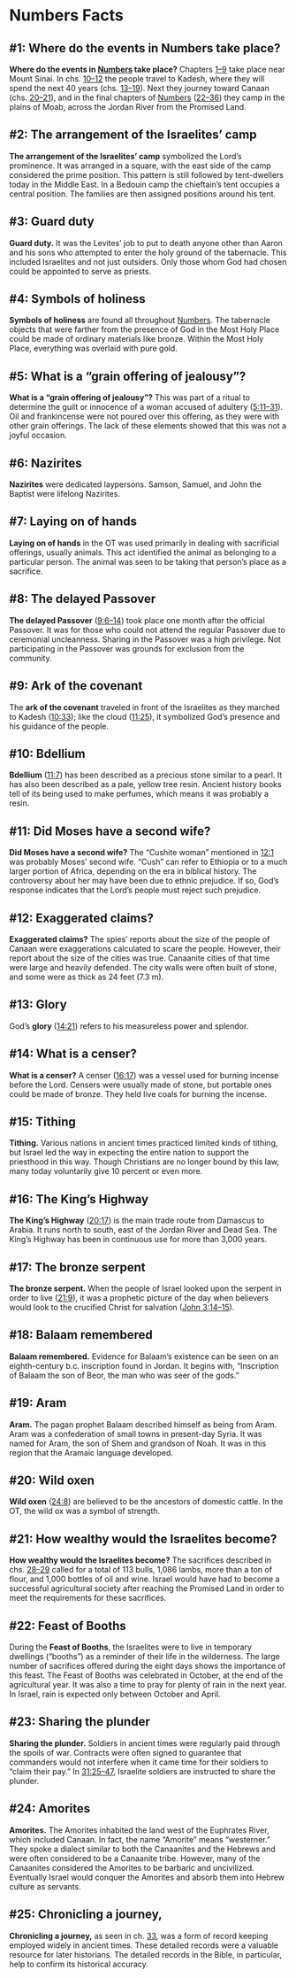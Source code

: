 # Numbers Facts

## #1: Where do the events in Numbers take place?
**Where do the events in [Numbers](https://www.esv.org/Numbers+1%3A1%E2%80%9336%3A13/) take place?** Chapters [1–9](https://www.esv.org/Numbers+1%3A1%E2%80%939%3A23/) take place near Mount Sinai. In chs. [10–12](https://www.esv.org/Numbers+10%3A1%E2%80%9312%3A16/) the people travel to Kadesh, where they will spend the next 40 years (chs. [13–19](https://www.esv.org/Numbers+13%3A1%E2%80%9319%3A22/)). Next they journey toward Canaan (chs. [20–21](https://www.esv.org/Numbers+20%3A1%E2%80%9321%3A35/)), and in the final chapters of [Numbers](https://www.esv.org/Numbers+1%3A1%E2%80%9336%3A13/) ([22–36](https://www.esv.org/Numbers+22%3A1%E2%80%9336%3A13/)) they camp in the plains of Moab, across the Jordan River from the Promised Land.


## #2: The arrangement of the Israelites’ camp
**The arrangement of the Israelites’ camp** symbolized the Lord’s prominence. It was arranged in a square, with the east side of the camp considered the prime position. This pattern is still followed by tent-dwellers today in the Middle East. In a Bedouin camp the chieftain’s tent occupies a central position. The families are then assigned positions around his tent.


## #3: Guard duty
**Guard duty.** It was the Levites’ job to put to death anyone other than Aaron and his sons who attempted to enter the holy ground of the tabernacle. This included Israelites and not just outsiders. Only those whom God had chosen could be appointed to serve as priests.


## #4: Symbols of holiness
**Symbols of holiness** are found all throughout [Numbers](https://www.esv.org/Numbers+1%3A1%E2%80%9336%3A13/). The tabernacle objects that were farther from the presence of God in the Most Holy Place could be made of ordinary materials like bronze. Within the Most Holy Place, everything was overlaid with pure gold.


## #5: What is a “grain offering of jealousy”?
**What is a “grain offering of jealousy”?** This was part of a ritual to determine the guilt or innocence of a woman accused of adultery ([5:11–31](https://www.esv.org/Numbers+5%3A11%E2%80%9331/)). Oil and frankincense were not poured over this offering, as they were with other grain offerings. The lack of these elements showed that this was not a joyful occasion.


## #6: Nazirites
**Nazirites** were dedicated laypersons. Samson, Samuel, and John the Baptist were lifelong Nazirites. 


## #7: Laying on of hands
**Laying on of hands** in the OT was used primarily in dealing with sacrificial offerings, usually animals. This act identified the animal as belonging to a particular person. The animal was seen to be taking that person’s place as a sacrifice.


## #8: The delayed Passover
**The delayed Passover** ([9:6–14](https://www.esv.org/Numbers+9%3A6%E2%80%9314/)) took place one month after the official Passover. It was for those who could not attend the regular Passover due to ceremonial uncleanness. Sharing in the Passover was a high privilege. Not participating in the Passover was grounds for exclusion from the community.


## #9: Ark of the covenant
The **ark of the covenant** traveled in front of the Israelites as they marched to Kadesh ([10:33](https://www.esv.org/Numbers+10%3A33/)); like the cloud ([11:25](https://www.esv.org/Numbers+11%3A25/)), it symbolized God’s presence and his guidance of the people.


## #10: Bdellium
**Bdellium** ([11:7](https://www.esv.org/Numbers+11%3A7/)) has been described as a precious stone similar to a pearl. It has also been described as a pale, yellow tree resin. Ancient history books tell of its being used to make perfumes, which means it was probably a resin.


## #11: Did Moses have a second wife?
**Did Moses have a second wife?** The “Cushite woman” mentioned in [12:1](https://www.esv.org/Numbers+12%3A1/) was probably Moses’ second wife. “Cush” can refer to Ethiopia or to a much larger portion of Africa, depending on the era in biblical history. The controversy about her may have been due to ethnic prejudice. If so, God’s response indicates that the Lord’s people must reject such prejudice.


## #12: Exaggerated claims?
**Exaggerated claims?** The spies’ reports about the size of the people of Canaan were exaggerations calculated to scare the people. However, their report about the size of the cities was true. Canaanite cities of that time were large and heavily defended. The city walls were often built of stone, and some were as thick as 24 feet (7.3 m).


## #13: Glory
God’s **glory** ([14:21](https://www.esv.org/Numbers+14%3A21/)) refers to his measureless power and splendor.


## #14: What is a censer?
**What is a censer?** A censer ([16:17](https://www.esv.org/Numbers+16%3A17/)) was a vessel used for burning incense before the Lord. Censers were usually made of stone, but portable ones could be made of bronze. They held live coals for burning the incense.


## #15: Tithing
**Tithing.** Various nations in ancient times practiced limited kinds of tithing, but Israel led the way in expecting the entire nation to support the priesthood in this way. Though Christians are no longer bound by this law, many today voluntarily give 10 percent or even more.


## #16: The King’s Highway
**The King’s Highway** ([20:17](https://www.esv.org/Numbers+20%3A17/)) is the main trade route from Damascus to Arabia. It runs north to south, east of the Jordan River and Dead Sea. The King’s Highway has been in continuous use for more than 3,000 years.


## #17: The bronze serpent
**The bronze serpent.** When the people of Israel looked upon the serpent in order to live ([21:9](https://www.esv.org/Numbers+21%3A9/)), it was a prophetic picture of the day when believers would look to the crucified Christ for salvation ([John 3:14–15](https://www.esv.org/John+3%3A14%E2%80%9315/)).


## #18: Balaam remembered
**Balaam remembered.** Evidence for Balaam’s existence can be seen on an eighth-century b.c. inscription found in Jordan. It begins with, “Inscription of Balaam the son of Beor, the man who was seer of the gods.”


## #19: Aram
**Aram.** The pagan prophet Balaam described himself as being from Aram. Aram was a confederation of small towns in present-day Syria. It was named for Aram, the son of Shem and grandson of Noah. It was in this region that the Aramaic language developed.


## #20: Wild oxen
**Wild oxen** ([24:8](https://www.esv.org/Numbers+24%3A8/)) are believed to be the ancestors of domestic cattle. In the OT, the wild ox was a symbol of strength.


## #21: How wealthy would the Israelites become?
**How wealthy would the Israelites become?** The sacrifices described in chs. [28–29](https://www.esv.org/Numbers+28%3A1%E2%80%9329%3A40/) called for a total of 113 bulls, 1,086 lambs, more than a ton of flour, and 1,000 bottles of oil and wine. Israel would have had to become a successful agricultural society after reaching the Promised Land in order to meet the requirements for these sacrifices.


## #22: Feast of Booths
During the **Feast of Booths**, the Israelites were to live in temporary dwellings (“booths”) as a reminder of their life in the wilderness. The large number of sacrifices offered during the eight days shows the importance of this feast. The Feast of Booths was celebrated in October, at the end of the agricultural year. It was also a time to pray for plenty of rain in the next year. In Israel, rain is expected only between October and April.


## #23: Sharing the plunder
**Sharing the plunder.** Soldiers in ancient times were regularly paid through the spoils of war. Contracts were often signed to guarantee that commanders would not interfere when it came time for their soldiers to “claim their pay.” In [31:25–47](https://www.esv.org/Numbers+31%3A25%E2%80%9347/), Israelite soldiers are instructed to share the plunder.


## #24: Amorites
**Amorites.** The Amorites inhabited the land west of the Euphrates River, which included Canaan. In fact, the name “Amorite” means “westerner.” They spoke a dialect similar to both the Canaanites and the Hebrews and were often considered to be a Canaanite tribe. However, many of the Canaanites considered the Amorites to be barbaric and uncivilized. Eventually Israel would conquer the Amorites and absorb them into Hebrew culture as servants.


## #25: Chronicling a journey,
**Chronicling a journey,** as seen in ch. [33](https://www.esv.org/Numbers+33%3A1%E2%80%9356/), was a form of record keeping employed widely in ancient times. These detailed records were a valuable resource for later historians. The detailed records in the Bible, in particular, help to confirm its historical accuracy.

